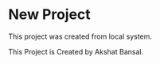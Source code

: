 # New Project
This project was created from local system.

This Project is Created by Akshat Bansal.